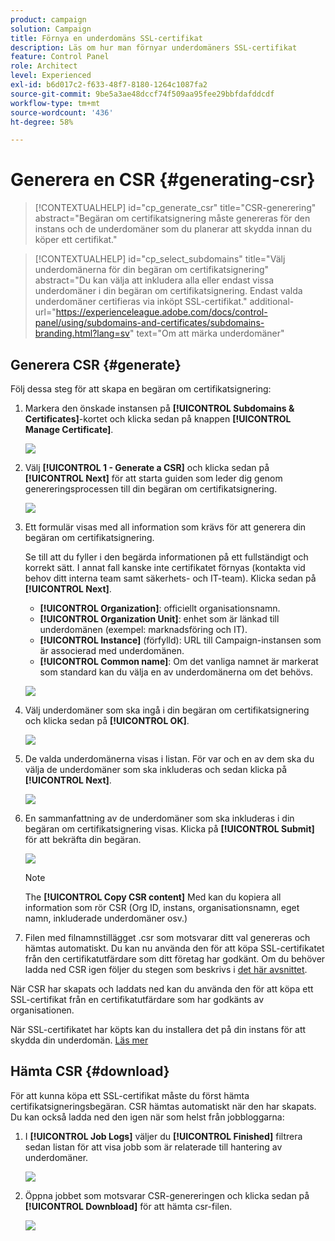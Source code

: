 ```yaml
---
product: campaign
solution: Campaign
title: Förnya en underdomäns SSL-certifikat
description: Läs om hur man förnyar underdomäners SSL-certifikat
feature: Control Panel
role: Architect
level: Experienced
exl-id: b6d017c2-f633-48f7-8180-1264c1087fa2
source-git-commit: 9be5a3ae48dccf74f509aa95fee29bbfdafddcdf
workflow-type: tm+mt
source-wordcount: '436'
ht-degree: 58%

---
```


# Generera en CSR {#generating-csr}

>[!CONTEXTUALHELP]
>id="cp_generate_csr"
>title="CSR-generering"
>abstract="Begäran om certifikatsignering måste genereras för den instans och de underdomäner som du planerar att skydda innan du köper ett certifikat."

>[!CONTEXTUALHELP]
>id="cp_select_subdomains"
>title="Välj underdomänerna för din begäran om certifikatsignering"
>abstract="Du kan välja att inkludera alla eller endast vissa underdomäner i din begäran om certifikatsignering. Endast valda underdomäner certifieras via inköpt SSL-certifikat."
>additional-url="https://experienceleague.adobe.com/docs/control-panel/using/subdomains-and-certificates/subdomains-branding.html?lang=sv" text="Om att märka underdomäner"

## Generera CSR {#generate}

Följ dessa steg för att skapa en begäran om certifikatsignering:

1. Markera den önskade instansen på **[!UICONTROL Subdomains & Certificates]**-kortet och klicka sedan på knappen **[!UICONTROL Manage Certificate]**.

   ![](assets/renewal1.png)

1. Välj **[!UICONTROL 1 - Generate a CSR]** och klicka sedan på **[!UICONTROL Next]** för att starta guiden som leder dig genom genereringsprocessen till din begäran om certifikatsignering.

   ![](assets/renewal2.png)

1. Ett formulär visas med all information som krävs för att generera din begäran om certifikatsignering.

   Se till att du fyller i den begärda informationen på ett fullständigt och korrekt sätt. I annat fall kanske inte certifikatet förnyas (kontakta vid behov ditt interna team samt säkerhets- och IT-team). Klicka sedan på **[!UICONTROL Next]**.

   * **[!UICONTROL Organization]**: officiellt organisationsnamn.
   * **[!UICONTROL Organization Unit]**: enhet som är länkad till underdomänen (exempel: marknadsföring och IT).
   * **[!UICONTROL Instance]** (förfylld): URL till Campaign-instansen som är associerad med underdomänen.
   * **[!UICONTROL Common name]**: Om det vanliga namnet är markerat som standard kan du välja en av underdomänerna om det behövs.

   ![](assets/renewal3.png)

1. Välj underdomäner som ska ingå i din begäran om certifikatsignering och klicka sedan på **[!UICONTROL OK]**.

   ![](assets/renewal4.png)

1. De valda underdomänerna visas i listan. För var och en av dem ska du välja de underdomäner som ska inkluderas och sedan klicka på **[!UICONTROL Next]**.

   ![](assets/renewal5.png)

1. En sammanfattning av de underdomäner som ska inkluderas i din begäran om certifikatsignering visas. Klicka på **[!UICONTROL Submit]** för att bekräfta din begäran.

   ![](assets/renewal6.png)

   >[!NOTE]
   >
   >The **[!UICONTROL Copy CSR content]** Med kan du kopiera all information som rör CSR (Org ID, instans, organisationsnamn, eget namn, inkluderade underdomäner osv.)

1. Filen med filnamnstillägget .csr som motsvarar ditt val genereras och hämtas automatiskt. Du kan nu använda den för att köpa SSL-certifikatet från den certifikatutfärdare som ditt företag har godkänt. Om du behöver ladda ned CSR igen följer du stegen som beskrivs i [det här avsnittet](#download).

När CSR har skapats och laddats ned kan du använda den för att köpa ett SSL-certifikat från en certifikatutfärdare som har godkänts av organisationen.

När SSL-certifikatet har köpts kan du installera det på din instans för att skydda din underdomän. [Läs mer](install-ssl-certificate.md)

## Hämta CSR {#download}

För att kunna köpa ett SSL-certifikat måste du först hämta certifikatsigneringsbegäran. CSR hämtas automatiskt när den har skapats. Du kan också ladda ned den igen när som helst från jobbloggarna:

1. I **[!UICONTROL Job Logs]** väljer du **[!UICONTROL Finished]** filtrera sedan listan för att visa jobb som är relaterade till hantering av underdomäner.

   ![](assets/renewal-download.png)

1. Öppna jobbet som motsvarar CSR-genereringen och klicka sedan på **[!UICONTROL Downbload]** för att hämta csr-filen.

   ![](assets/renewal-download-button.png)
